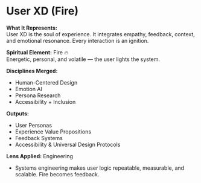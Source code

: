 # User XD (Fire)

**What It Represents:**  
User XD is the soul of experience. It integrates empathy, feedback, context, and emotional resonance. Every interaction is an ignition.

**Spiritual Element:** Fire 🔥  
Energetic, personal, and volatile — the user lights the system.

**Disciplines Merged:**  
- Human-Centered Design  
- Emotion AI  
- Persona Research  
- Accessibility + Inclusion

**Outputs:**  
- User Personas  
- Experience Value Propositions  
- Feedback Systems  
- Accessibility & Universal Design Protocols

**Lens Applied:** Engineering  
- Systems engineering makes user logic repeatable, measurable, and scalable. Fire becomes feedback.


